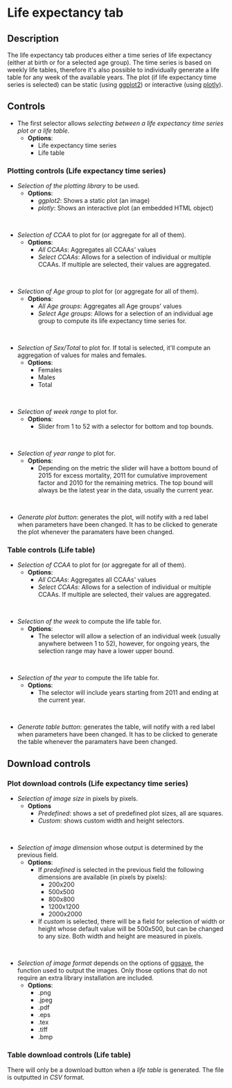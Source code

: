 # Life expectancy tab

## Description

The life expectancy tab produces either a time series of life expectancy (either at birth or for a selected age group). The time series is based on weekly life tables, therefore it's also possible to individually generate a life table for any week of the available years. The plot (if life expectancy time series is selected) can be static (using [ggplot2](https://ggplot2.tidyverse.org/reference/ggplot.html)) or interactive (using [plotly](https://plotly.com/r/)).

## Controls

+ The first selector allows *selecting between a life expectancy time series plot or a life table*.
    + **Options**:
      + Life expectancy time series
      + Life table
### Plotting controls (Life expectancy time series)

+   *Selection of the plotting library* to be used.
    + **Options**:
      + *ggplot2*: Shows a static plot (an image)
      + *plotly*: Shows an interactive plot (an embedded HTML object)

&nbsp;

+   *Selection of CCAA* to plot for (or aggregate for all of them).
    + **Options**:
      + *All CCAAs*: Aggregates all CCAAs' values
      + *Select CCAAs*: Allows for a selection of individual or multiple CCAAs. If multiple are selected, their values are aggregated.

&nbsp;

+ *Selection of Age group* to plot for (or aggregate for all of them).
    + **Options**:
      + *All Age groups*: Aggregates all Age groups' values
      + *Select Age groups*: Allows for a selection of an individual age group to compute its life expectancy time series for.

&nbsp;

+ *Selection of Sex/Total* to plot for. If total is selected, it'll compute an aggregation of values for males and females.
    + **Options**:
      + Females
      + Males
      + Total

&nbsp;

+ *Selection of week range* to plot for.
  + **Options**:
    + Slider from 1 to 52 with a selector for bottom and top bounds.

&nbsp;

+ *Selection of year range* to plot for.
  + **Options**:
    + Depending on the metric the slider will have a bottom bound of 2015 for excess mortality, 2011 for cumulative improvement factor and 2010 for the remaining metrics. The top bound will always be the latest year in the data, usually the current year.

&nbsp;

+ *Generate plot button*: generates the plot, will notify with a red label when parameters have been changed. It has to be clicked to generate the plot whenever the paramaters have been changed.

### Table controls (Life table)

+   *Selection of CCAA* to plot for (or aggregate for all of them).
    + **Options**:
      + *All CCAAs*: Aggregates all CCAAs' values
      + *Select CCAAs*: Allows for a selection of individual or multiple CCAAs. If multiple are selected, their values are aggregated.

&nbsp;

+ *Selection of the week* to compute the life table for.
    + **Options**:
      + The selector will allow a selection of an individual week (usually anywhere between 1 to 52), however, for ongoing years, the selection range may have a lower upper bound.

&nbsp;

+ *Selection of the year* to compute the life table for.
    + **Options**:
      + The selector will include years starting from 2011 and ending at the current year.

&nbsp;

+ *Generate table button*: generates the table, will notify with a red label when parameters have been changed. It has to be clicked to generate the table whenever the paramaters have been changed.

## Download controls

### Plot download controls (Life expectancy time series)

+ *Selection of image size* in pixels by pixels.
  + **Options** 
    + *Predefined*: shows a set of predefined plot sizes, all are squares.
    + *Custom*: shows custom width and height selectors.

&nbsp;

+ *Selection of image dimension* whose output is determined by the previous field. 
  + **Options**:
    + If *predefined* is selected in the previous field the following dimensions are available (in pixels by pixels):
      + 200x200
      + 500x500
      + 800x800
      + 1200x1200
      + 2000x2000
    + If *custom* is selected, there will be a field for selection of width or height whose default value will be 500x500, but can be changed to any size. Both width and height are measured in pixels.

&nbsp;

+ *Selection of image format* depends on the options of [ggsave](https://ggplot2.tidyverse.org/reference/ggsave.html), the function used to output the images. Only those options that do not require an extra library installation are included.
  + **Options**:
    + .png
    + .jpeg
    + .pdf
    + .eps
    + .tex
    + .tiff
    + .bmp

### Table download controls (Life table)

There will only be a download button when a *life table* is generated. The file is outputted in *CSV* format.